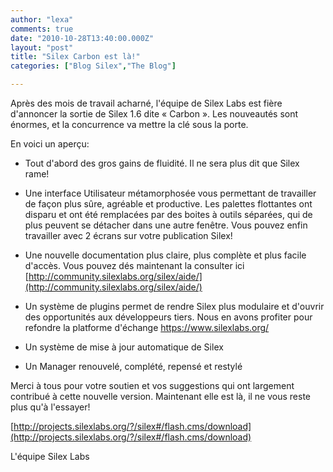 ```yaml
---
author: "lexa"
comments: true
date: "2010-10-28T13:40:00.000Z"
layout: "post"
title: "Silex Carbon est là!"
categories: ["Blog Silex","The Blog"]

---
```

Après des mois de travail acharné,  l'équipe de Silex Labs est fière d'annoncer la sortie de Silex 1.6 dite  « Carbon ». Les nouveautés sont énormes, et la concurrence va mettre la  clé sous la porte.

En voici un aperçu:




  * Tout d'abord des gros gains de fluidité. Il ne sera plus dit que Silex rame!


  * Une interface Utilisateur métamorphosée vous permettant de travailler  de façon plus sûre, agréable et productive. Les palettes flottantes ont  disparu et ont été remplacées par des boites à outils séparées, qui de  plus peuvent se détacher dans une autre fenêtre. Vous pouvez enfin  travailler avec 2 écrans sur votre publication Silex!


  * Une nouvelle documentation plus claire, plus complète et plus facile  d'accès. Vous pouvez dés maintenant la consulter ici  [http://community.silexlabs.org/silex/aide/](http://community.silexlabs.org/silex/aide/)


  * Un système de plugins permet de rendre Silex plus modulaire et d'ouvrir  des opportunités aux développeurs tiers. Nous en avons profiter pour  refondre la platforme d'échange [https://www.silexlabs.org/ ](https://www.silexlabs.org/)


  * Un système de mise à jour automatique de Silex


  * Un Manager renouvelé, complété, repensé et restylé


Merci  à tous pour votre soutien et vos suggestions qui ont largement  contribué à cette nouvelle version. Maintenant elle est là, il ne vous  reste plus qu'à l'essayer!

[http://projects.silexlabs.org/?/silex#/flash.cms/download](http://projects.silexlabs.org/?/silex#/flash.cms/download)

L'équipe Silex Labs


